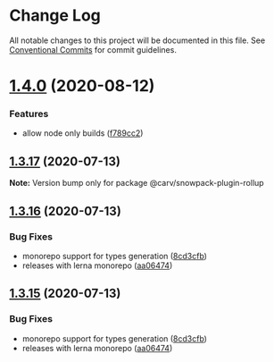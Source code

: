 # Change Log

All notable changes to this project will be documented in this file.
See [Conventional Commits](https://conventionalcommits.org) for commit guidelines.

# [1.4.0](https://github.com/carvjs/snowpack/compare/@carv/snowpack-plugin-rollup@1.3.17...@carv/snowpack-plugin-rollup@1.4.0) (2020-08-12)

### Features

- allow node only builds ([f789cc2](https://github.com/carvjs/snowpack/commit/f789cc24fef32513bdde08be05fd5de18c93d638))

## [1.3.17](https://github.com/carvjs/snowpack/compare/@carv/snowpack-plugin-rollup@1.3.16...@carv/snowpack-plugin-rollup@1.3.17) (2020-07-13)

**Note:** Version bump only for package @carv/snowpack-plugin-rollup

## [1.3.16](https://github.com/carvjs/snowpack/compare/@carv/snowpack-plugin-rollup@1.3.14...@carv/snowpack-plugin-rollup@1.3.16) (2020-07-13)

### Bug Fixes

- monorepo support for types generation ([8cd3cfb](https://github.com/carvjs/snowpack/commit/8cd3cfbd9fc1dbdb8aa5c57a16d6958137ca4c89))
- releases with lerna monorepo ([aa06474](https://github.com/carvjs/snowpack/commit/aa064743015951d309246293dc2fa03d1669654c))

## [1.3.15](https://github.com/carvjs/snowpack/compare/@carv/snowpack-plugin-rollup@1.3.14...@carv/snowpack-plugin-rollup@1.3.15) (2020-07-13)

### Bug Fixes

- monorepo support for types generation ([8cd3cfb](https://github.com/carvjs/snowpack/commit/8cd3cfbd9fc1dbdb8aa5c57a16d6958137ca4c89))
- releases with lerna monorepo ([aa06474](https://github.com/carvjs/snowpack/commit/aa064743015951d309246293dc2fa03d1669654c))
